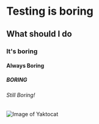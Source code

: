 # Testing is boring
## What should I do
### It's boring
#### Always Boring
##### BORING
###### Still Boring!
![Image of Yaktocat](https://octodex.github.com/images/yaktocat.png)
